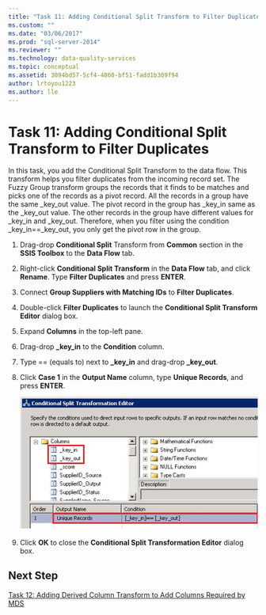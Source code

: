 ```yaml
---
title: "Task 11: Adding Conditional Split Transform to Filter Duplicates | Microsoft Docs"
ms.custom: ""
ms.date: "03/06/2017"
ms.prod: "sql-server-2014"
ms.reviewer: ""
ms.technology: data-quality-services
ms.topic: conceptual
ms.assetid: 3094bd57-5cf4-4860-bf51-fadd1b309f94
author: lrtoyou1223
ms.author: lle
---
```

# Task 11: Adding Conditional Split Transform to Filter Duplicates
  In this task, you add the Conditional Split Transform to the data flow. This transform helps you filter duplicates from the incoming record set. The Fuzzy Group transform groups the records that it finds to be matches and picks one of the records as a pivot record. All the records in a group have the same _key_out value. The pivot record in the group has _key_in same as the _key_out value. The other records in the group have different values for _key_in and _key_out. Therefore, when you filter using the condition _key_in==_key_out, you only get the pivot row in the group.  
  
1.  Drag-drop **Conditional Split** Transform from **Common** section in the **SSIS Toolbox** to the **Data Flow** tab.  
  
2.  Right-click **Conditional Split Transform** in the **Data Flow** tab, and click **Rename**. Type **Filter Duplicates** and press **ENTER**.  
  
3.  Connect **Group Suppliers with Matching IDs** to **Filter Duplicates**.  
  
4.  Double-click **Filter Duplicates** to launch the **Conditional Split Transform Editor** dialog box.  
  
5.  Expand **Columns** in the top-left pane.  
  
6.  Drag-drop **_key_in** to the **Condition** column.  
  
7.  Type == (equals to) next to **_key_in** and drag-drop **_key_out**.  
  
8.  Click **Case 1** in the **Output Name** column, type **Unique Records**, and press **ENTER**.  
  
     ![Conditional Split Transformation Editor](../../2014/tutorials/media/et-addingconditionalsplittransformtofilterduplicates.jpg "Conditional Split Transformation Editor")  
  
9. Click **OK** to close the **Conditional Split Transformation Editor** dialog box.  
  
## Next Step  
 [Task 12: Adding Derived Column Transform to Add Columns Required by MDS](../../2014/tutorials/task-12-adding-derived-column-transform-to-add-columns-required-by-mds.md)  
  
  
